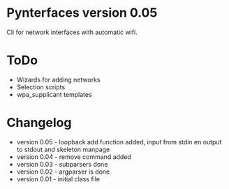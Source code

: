 Pynterfaces version 0.05
========================
Cli for network interfaces with automatic wifi.

ToDo
====
- Wizards for adding networks
- Selection scripts
- wpa\_supplicant templates

Changelog
=========
* version 0.05 - loopback add function added, input from stdin en output to stdout and skeleton manpage
* version 0.04 - remove command added
* version 0.03 - subparsers done
* version 0.02 - argparser is done
* version 0.01 - initial class file
